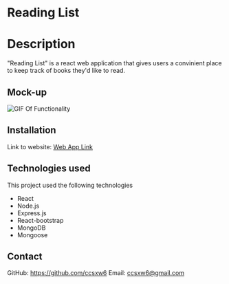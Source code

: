 # Reading List

# Description 
"Reading List" is a react web application that gives users a convinient place to keep track of books they'd like to read.
 
## Mock-up

![GIF Of Functionality](./reading.gif)

## Installation
Link to website:
[Web App Link](https://hidden-fortress-30219.herokuapp.com/)

## Technologies used
This project used the following technologies

- React
- Node.js
- Express.js
- React-bootstrap
- MongoDB
- Mongoose

## Contact
GitHub: https://github.com/ccsxw6
Email: ccsxw6@gmail.com